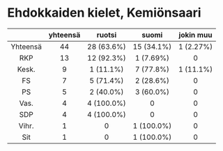 # Ehdokkaiden kielet, Kemiönsaari

| |yhteensä|ruotsi|suomi|jokin muu|
|:---:|:---:|:---:|:---:|:---:|
|Yhteensä|44|28 (63.6%)|15 (34.1%)|1 (2.27%)|
|RKP|13|12 (92.3%)|1 (7.69%)|0|
|Kesk.|9|1 (11.1%)|7 (77.8%)|1 (11.1%)|
|FS|7|5 (71.4%)|2 (28.6%)|0|
|PS|5|2 (40.0%)|3 (60.0%)|0|
|Vas.|4|4 (100.0%)|0|0|
|SDP|4|4 (100.0%)|0|0|
|Vihr.|1|0|1 (100.0%)|0|
|Sit|1|0|1 (100.0%)|0|

